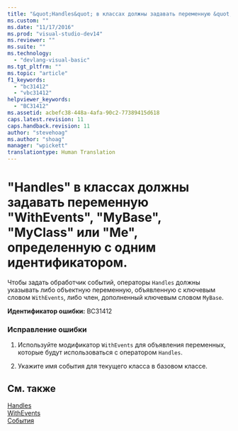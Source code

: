 ```yaml
---
title: "&quot;Handles&quot; в классах должны задавать переменную &quot;WithEvents&quot;, &quot;MyBase&quot;, &quot;MyClass&quot; или &quot;Me&quot;, определенную с одним идентификатором. | Microsoft Docs"
ms.custom: ""
ms.date: "11/17/2016"
ms.prod: "visual-studio-dev14"
ms.reviewer: ""
ms.suite: ""
ms.technology: 
  - "devlang-visual-basic"
ms.tgt_pltfrm: ""
ms.topic: "article"
f1_keywords: 
  - "bc31412"
  - "vbc31412"
helpviewer_keywords: 
  - "BC31412"
ms.assetid: acbefc38-448a-4afa-90c2-77389415d618
caps.latest.revision: 11
caps.handback.revision: 11
author: "stevehoag"
ms.author: "shoag"
manager: "wpickett"
translationtype: Human Translation
---
```

# &quot;Handles&quot; в классах должны задавать переменную &quot;WithEvents&quot;, &quot;MyBase&quot;, &quot;MyClass&quot; или &quot;Me&quot;, определенную с одним идентификатором.
Чтобы задать обработчик событий, операторы `Handles` должны указывать либо объектную переменную, объявленную с ключевым словом `WithEvents`, либо член, дополненный ключевым словом `MyBase`.  
  
 **Идентификатор ошибки:** BC31412  
  
### Исправление ошибки  
  
1.  Используйте модификатор `WithEvents` для объявления переменных, которые будут использоваться с оператором `Handles`.  
  
2.  Укажите имя события для текущего класса в базовом классе.  
  
## См. также  
 [Handles](../../visual-basic/language-reference/statements/handles-clause.md)   
 [WithEvents](../../visual-basic/language-reference/modifiers/withevents.md)   
 [События](../../visual-basic/programming-guide/language-features/events/events.md)